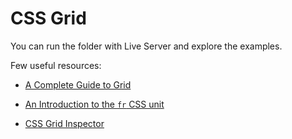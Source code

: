 # CSS Grid

You can run the folder with Live Server and explore the examples.


Few useful resources:

- [A Complete Guide to Grid](https://css-tricks.com/snippets/css/complete-guide-grid/)

- [An Introduction to the `fr` CSS unit](https://css-tricks.com/introduction-fr-css-unit/)

- [CSS Grid Inspector](https://developer.mozilla.org/en-US/docs/Tools/Page_Inspector/How_to/Examine_grid_layouts)